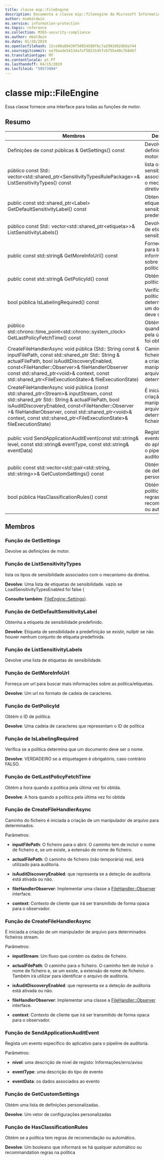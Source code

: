 ```yaml
---
title: classe mip::FileEngine
description: Documenta a classe mip::fileengine da Microsoft Information Protection (MIP) SDK.
author: msmbaldwin
ms.service: information-protection
ms.topic: reference
ms.collection: M365-security-compliance
ms.author: mbaldwin
ms.date: 01/28/2019
ms.openlocfilehash: 15ce90a80430f50854580f6c7a2993d92db0a744
ms.sourcegitcommit: ea76aade54134afaf5023145fcb755e40c7b84b7
ms.translationtype: MT
ms.contentlocale: pt-PT
ms.lasthandoff: 04/15/2019
ms.locfileid: "59573994"
---
```

# <a name="class-mipfileengine"></a>classe mip::FileEngine 
Essa classe fornece uma interface para todas as funções de motor.
  
## <a name="summary"></a>Resumo
 Membros                        | Descrições                                
--------------------------------|---------------------------------------------
Definições de const públicas & GetSettings() const  |  Devolve as definições de motor.
público const Std:: vector\<std::shared_ptr\<SensitivityTypesRulePackage\>\>& ListSensitivityTypes() const  |  lista os tipos de sensibilidade associados com o mecanismo da diretiva.
public const std::shared_ptr\<Label\> GetDefaultSensitivityLabel() const  |  Obtenha a etiqueta de sensibilidade predefinido.
público const Std:: vector\<std::shared_ptr\<etiqueta\>\>& ListSensitivityLabels()  |  Devolve uma lista de etiquetas de sensibilidade.
public const std::string& GetMoreInfoUrl() const  |  Forneça um url para buscar mais informações sobre as política/etiquetas.
public const std::string& GetPolicyId() const  |  Obtém o ID de política.
bool pública IsLabelingRequired() const  |  Verifica se a política determina que um documento deve ser o nome.
público std::chrono::time_point\<std::chrono::system_clock\> GetLastPolicyFetchTime() const  |  Obtém a hora quando a política pela última vez foi obtida.
CreateFileHandlerAsync void pública (Std:: String const & inputFilePath, const std::shared_ptr Std:: String & actualFilePath, bool isAuditDiscoveryEnabled, const\<FileHandler::Observer\>& fileHandlerObserver const std::shared_ptr\<void\>& context, const std::shared_ptr\<FileExecutionState\>& fileExecutionState)  |  Caminho do ficheiro é iniciada a criação de um manipulador de arquivo para determinados.
CreateFileHandlerAsync void pública (const std::shared_ptr\<Stream\>& inputStream, const std::shared_ptr Std:: String & actualFilePath, bool isAuditDiscoveryEnabled, const\<FileHandler::Observer \>& fileHandlerObserver, const std::shared_ptr\<void\>& context, const std::shared_ptr\<FileExecutionState\>& fileExecutionState)  |  É iniciada a criação de um manipulador de arquivo para determinados ficheiros stream.
public void SendApplicationAuditEvent(const std::string& level, const std::string& eventType, const std::string& eventData)  |  Regista um evento específico do aplicativo para o pipeline de auditoria.
public const std::vector\<std::pair\<std::string, std::string\>\>& GetCustomSettings() const  |  Obtém uma lista de definições personalizadas.
bool pública HasClassificationRules() const  |  Obtém se a política tem regras de recomendação ou automático.
  
## <a name="members"></a>Membros
  
### <a name="getsettings-function"></a>Função de GetSettings
Devolve as definições de motor.
  
### <a name="listsensitivitytypes-function"></a>Função de ListSensitivityTypes
lista os tipos de sensibilidade associados com o mecanismo da diretiva.

  
**Devolve**: Uma lista de etiquetas de sensibilidade. vazio se LoadSensitivityTypesEnabled foi false (
  
**Consulte também**: [FileEngine::Settings](class_mip_fileengine_settings.md)).
  
### <a name="getdefaultsensitivitylabel-function"></a>Função de GetDefaultSensitivityLabel
Obtenha a etiqueta de sensibilidade predefinido.

  
**Devolve**: Etiqueta de sensibilidade a predefinição se existir, nullptr se não houver nenhum conjunto de etiqueta predefinida.
  
### <a name="listsensitivitylabels-function"></a>Função de ListSensitivityLabels
Devolve uma lista de etiquetas de sensibilidade.
  
### <a name="getmoreinfourl-function"></a>Função de GetMoreInfoUrl
Forneça um url para buscar mais informações sobre as política/etiquetas.

  
**Devolve**: Um url no formato de cadeia de caracteres.
  
### <a name="getpolicyid-function"></a>Função de GetPolicyId
Obtém o ID de política.

  
**Devolve**: Uma cadeia de caracteres que representam o ID de política
  
### <a name="islabelingrequired-function"></a>Função de IsLabelingRequired
Verifica se a política determina que um documento deve ser o nome.

  
**Devolve**: VERDADEIRO se a etiquetagem é obrigatório, caso contrário FALSO.
  
### <a name="getlastpolicyfetchtime-function"></a>Função de GetLastPolicyFetchTime
Obtém a hora quando a política pela última vez foi obtida.

  
**Devolve**: A hora quando a política pela última vez foi obtida
  
### <a name="createfilehandlerasync-function"></a>Função de CreateFileHandlerAsync
Caminho do ficheiro é iniciada a criação de um manipulador de arquivo para determinados.

Parâmetros:  
* **inputFilePath**: O ficheiro para o abrir. O caminho tem de incluir o nome de ficheiro e, se um existe, a extensão de nome de ficheiro. 


* **actualFilePath**: O caminho de ficheiro (não temporária) real, será utilizado para auditoria. 


* **isAuditDiscoveryEnabled**: que representa se a deteção de auditoria está ativada ou não. 


* **fileHandlerObserver**: Implementar uma classe a [FileHandler::Observer](class_mip_filehandler_observer.md) interface. 


* **context**: Contexto de cliente que irá ser transmitido de forma opaca para o observador.


  
### <a name="createfilehandlerasync-function"></a>Função de CreateFileHandlerAsync
É iniciada a criação de um manipulador de arquivo para determinados ficheiros stream.

Parâmetros:  
* **inputStream**: Um fluxo que contém os dados de ficheiro. 


* **actualFilePath**: O caminho para o ficheiro. O caminho tem de incluir o nome de ficheiro e, se um existe, a extensão de nome de ficheiro. Também irá utilizar para identificar o arquivo de auditoria. 


* **isAuditDiscoveryEnabled**: que representa se a deteção de auditoria está ativada ou não. 


* **fileHandlerObserver**: Implementar uma classe a [FileHandler::Observer](class_mip_filehandler_observer.md) interface. 


* **context**: Contexto de cliente que irá ser transmitido de forma opaca para o observador.


  
### <a name="sendapplicationauditevent-function"></a>Função de SendApplicationAuditEvent
Regista um evento específico do aplicativo para o pipeline de auditoria.

Parâmetros:  
* **nível**: uma descrição de nível de registo: Informações/erro/aviso 


* **eventType**: uma descrição do tipo de evento 


* **eventData**: os dados associados ao evento


  
### <a name="getcustomsettings-function"></a>Função de GetCustomSettings
Obtém uma lista de definições personalizadas.

  
**Devolve**: Um vetor de configurações personalizadas
  
### <a name="hasclassificationrules-function"></a>Função de HasClassificationRules
Obtém se a política tem regras de recomendação ou automático.

  
**Devolve**: Um booleano que informará se há qualquer automático ou recommandation regras na política